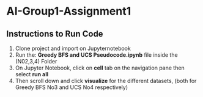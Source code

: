 # AI-Group1-Assignment1
## Instructions to Run Code
1. Clone project and import on Jupyternotebook 
2. Run the: **Greedy BFS and UCS Pseudocode.ipynb** file inside the (N02,3,4) Folder
3. On Jupyter Notebook, click on **cell** tab on the navigation pane then select **run all**
4. Then scroll down and click **visualize** for the different datasets, (both for Greedy BFS No3 and UCS No4 respectively)

